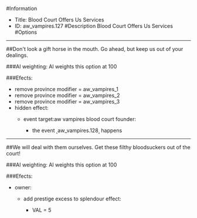 #Information
 - Title: Blood Court Offers Us Services
 - ID: aw_vampires.127
#Description
Blood Court Offers Us Services
#Options

___
##Don't look a gift horse in the mouth. Go ahead, but keep us out of your dealings.

###AI weighting:
AI weights this option at 100


###Efects:<ul><li>remove province modifier = aw_vampires_1</li><li>remove province modifier = aw_vampires_2</li><li>remove province modifier = aw_vampires_3</li><li>hidden effect:</li><ul><li>event target:aw vampires blood court founder:</li><ul><li>the event ˻aw_vampires.128˼ happens</li></ul></ul></ul>

___
##We will deal with them ourselves. Get these filthy bloodsuckers out of the court!

###AI weighting:
AI weights this option at 100


###Efects:<ul><li>owner:</li><ul><li>add prestige excess to splendour effect:</li><ul><li>VAL = 5</li></ul></ul></ul>
